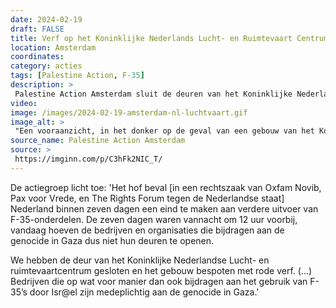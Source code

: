```yaml
---
date: 2024-02-19
draft: FALSE
title: Verf op het Koninklijke Nederlands Lucht- en Ruimtevaart Centrum
location: Amsterdam
coordinates: 
category: acties
tags: [Palestine Action, F-35]
description: > 
 Palestine Action Amsterdam sluit de deuren van het Koninklijke Nederlandse Lucht- en Ruimtevaartcentrum en bespuit het gebouw met rode verf. Het bedrijf draagt bij aan het gebruik van F-35-gevechtsvliegtuigonderdelen, en is daarmee medeplichtig aan de genocide in Gaza.
video: 
image: /images/2024-02-19-amsterdam-nl-luchtvaart.gif
image_alt: > 
 "Een vooraanzicht, in het donker op de geval van een gebouw van het Koninklijke Nederlandse Lucht- en Ruimtevaartcentrum in Amsterdam. Een persoon bespuit de gevel met rode verf."
source_name: Palestine Action Amsterdam
source: > 
 https://imginn.com/p/C3hFk2NIC_T/
---
```

De actiegroep licht toe: 'Het hof beval [in een  rechtszaak van Oxfam Novib, Pax voor Vrede, en The Rights Forum tegen de Nederlandse staat] Nederland binnen zeven dagen een eind te maken aan verdere uitvoer van F-35-onderdelen. De zeven dagen waren vannacht om 12 uur voorbij, vandaag hoeven de bedrijven en organisaties die bijdragen aan de genocide in Gaza dus niet hun deuren te openen. 

We hebben de deur van het Koninklijke Nederlandse Lucht- en ruimtevaartcentrum gesloten en het gebouw bespoten met rode verf. (...) Bedrijven die op wat voor manier dan ook bijdragen aan het gebruik van F-35’s door Isr@el zijn medeplichtig aan de genocide in Gaza.' 